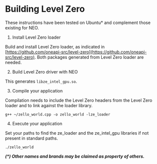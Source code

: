 # Building Level Zero

These instructions have been tested on Ubuntu* and complement those existing for NEO.

1. Install Level Zero loader

Build and install Level Zero loader, as indicated in [https://github.com/oneapi-src/level-zero](https://github.com/oneapi-src/level-zero).
Both packages generated from Level Zero loader are needed.

2. Build Level Zero driver with NEO

This generates `libze_intel_gpu.so`.

3. Compile your application

Compilation needs to include the Level Zero headers from the Level Zero loader and to link against the loader library.

```shell
g++ ~/zello_world.cpp -o zello_world -lze_loader
```

4. Execute your application

Set your paths to find the ze_loader and the ze_intel_gpu libraries if not present in standard paths.

```shell
./zello_world
```

___(*) Other names and brands may be claimed as property of others.___
